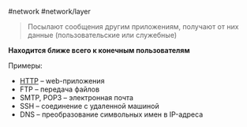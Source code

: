 #network #network/layer 

> Посылают сообщения другим приложениям, получают от них данные (пользовательские или служебные)

**Находится ближе всего к конечным пользователям**

Примеры:
- [HTTP](Протокол%20HTTP.md) – web-приложения
- FTP – передача файлов
- SMTP, POP3 – электронная почта
- SSH – соединение с удаленной машиной
- DNS – преобразование символьных имен в IP-адреса